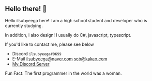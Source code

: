 ## Hello there! 👋

Hello ilsubyeega here!
I am a high school student and developer who is currently studying.

In addition, I also design!
I usually do C#, javascript, typescript.

If you'd like to contact me, please see below

- Discord  `ilsubyeega#0699`
- E-Mail ilsubyeega@naver.com sob@kakao.com
- [My Discord Server](https://discord.gg/WU4FjHk)

Fun Fact: The first programmer in the world was a woman.